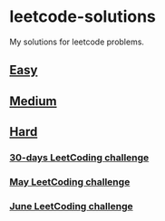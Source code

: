 # leetcode-solutions
My solutions for leetcode problems.
## [Easy](https://github.com/dgharsallah/leetcode-solutions/blob/master/Easy/)
## [Medium](https://github.com/dgharsallah/leetcode-solutions/blob/master/Medium/)
## [Hard](https://github.com/dgharsallah/leetcode-solutions/blob/master/Hard/)
### [30-days LeetCoding challenge](https://github.com/dgharsallah/leetcode-solutions/tree/master/30-days%20LeetCoding%20challenge)
### [May LeetCoding challenge](https://github.com/dgharsallah/leetcode-solutions/tree/master/May%20LeetCoding%20Challenge)
### [June LeetCoding challenge](https://github.com/dgharsallah/leetcode-solutions/tree/master/June%20leetcoding%20challenge)
